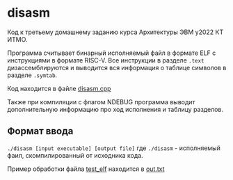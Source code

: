 # disasm
Код к третьему домашнему заданию курса Архитектуры ЭВМ у2022 КТ ИТМО. 

Программа считывает бинарный исполняемый файл в формате ELF с инструкциями в формате RISC-V. Все инструкции в разделе `.text` дизассемблируются и выводится вся информация о таблице символов в разделе `.symtab`.

Код находится в файле [disasm.cpp](src/disasm.cpp)

Также при компиляции с флагом NDEBUG программа выводит дополнительную информацию про ход исполнения и таблицу разделов.
## Формат ввода
`./disasm [input executable] [output file]` где `./disasm` - исполняемый фаил, скомпилированный от исходника кода.

Пример обработки файла [test_elf](test/test_elf) находится в [out.txt](out.txt)
